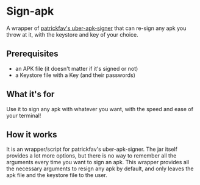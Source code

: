 # Sign-apk

A wrapper of [patrickfav's uber-apk-signer](https://github.com/patrickfav/uber-apk-signer) that can re-sign any apk you throw at it, with the keystore and key of your choice.

## Prerequisites
 * an APK file (it doesn't matter if it's signed or not)
 * a Keystore file with a Key (and their passwords)

## What it's for

Use it to sign any apk with whatever you want, with the speed and ease of your terminal!

## How it works

It is an wrapper/script for patrickfav's uber-apk-signer. The jar itself provides a lot more options, but there is no way to remember all the arguments every time you want to sign an apk. This wrapper provides all the necessary arguments to resign any apk by default, and only leaves the apk file and the keystore file to the user.